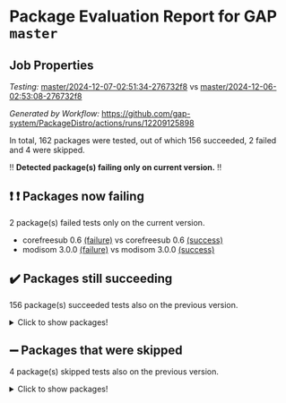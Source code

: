 # Package Evaluation Report for GAP `master`

## Job Properties

*Testing:* [master/2024-12-07-02:51:34-276732f8](https://github.com/gap-system/PackageDistro/blob/data/reports/master/2024-12-07-02:51:34-276732f8) vs [master/2024-12-06-02:53:08-276732f8](https://github.com/gap-system/PackageDistro/blob/data/reports/master/2024-12-06-02:53:08-276732f8)

*Generated by Workflow:* https://github.com/gap-system/PackageDistro/actions/runs/12209125898

In total, 162 packages were tested, out of which 156 succeeded, 2 failed and 4 were skipped.

:bangbang: **Detected package(s) failing only on current version.** :bangbang:

## :exclamation: :exclamation: Packages now failing

2 package(s) failed tests only on the current version.
- corefreesub 0.6 [(failure)](https://github.com/gap-system/PackageDistro/actions/runs/12209125898/job/34063686598) vs corefreesub 0.6 [(success)](https://github.com/gap-system/PackageDistro/actions/runs/12191797584/job/34011691747)
- modisom 3.0.0 [(failure)](https://github.com/gap-system/PackageDistro/actions/runs/12209125898/job/34063694898) vs modisom 3.0.0 [(success)](https://github.com/gap-system/PackageDistro/actions/runs/12191797584/job/34011704447)

## :heavy_check_mark: Packages still succeeding

156 package(s) succeeded tests also on the previous version.
<details><summary>Click to show packages!</summary>

- 4ti2interface 2024.11-01 [(success)](https://github.com/gap-system/PackageDistro/actions/runs/12209125898/job/34063680343)
- ace 5.6.2 [(success)](https://github.com/gap-system/PackageDistro/actions/runs/12209125898/job/34063680448)
- aclib 1.3.2 [(success)](https://github.com/gap-system/PackageDistro/actions/runs/12209125898/job/34063680547)
- agt 0.3.1 [(success)](https://github.com/gap-system/PackageDistro/actions/runs/12209125898/job/34063680631)
- alnuth 3.2.1 [(success)](https://github.com/gap-system/PackageDistro/actions/runs/12209125898/job/34063680762)
- anupq 3.3.1 [(success)](https://github.com/gap-system/PackageDistro/actions/runs/12209125898/job/34063680890)
- atlasrep 2.1.9 [(success)](https://github.com/gap-system/PackageDistro/actions/runs/12209125898/job/34063680995)
- autodoc 2023.06.19 [(success)](https://github.com/gap-system/PackageDistro/actions/runs/12209125898/job/34063681107)
- automata 1.16 [(success)](https://github.com/gap-system/PackageDistro/actions/runs/12209125898/job/34063681221)
- automgrp 1.3.2 [(success)](https://github.com/gap-system/PackageDistro/actions/runs/12209125898/job/34063681331)
- autpgrp 1.11 [(success)](https://github.com/gap-system/PackageDistro/actions/runs/12209125898/job/34063683762)
- cap 2024.11-02 [(success)](https://github.com/gap-system/PackageDistro/actions/runs/12209125898/job/34063684080)
- caratinterface 2.3.7 [(success)](https://github.com/gap-system/PackageDistro/actions/runs/12209125898/job/34063684298)
- cddinterface 2024.09.02 [(success)](https://github.com/gap-system/PackageDistro/actions/runs/12209125898/job/34063684463)
- circle 1.6.6 [(success)](https://github.com/gap-system/PackageDistro/actions/runs/12209125898/job/34063686119)
- classicpres 1.22 [(success)](https://github.com/gap-system/PackageDistro/actions/runs/12209125898/job/34063686261)
- cohomolo 1.6.11 [(success)](https://github.com/gap-system/PackageDistro/actions/runs/12209125898/job/34063686353)
- congruence 1.2.7 [(success)](https://github.com/gap-system/PackageDistro/actions/runs/12209125898/job/34063686463)
- corelg 1.57 [(success)](https://github.com/gap-system/PackageDistro/actions/runs/12209125898/job/34063686721)
- crime 1.6 [(success)](https://github.com/gap-system/PackageDistro/actions/runs/12209125898/job/34063686830)
- crisp 1.4.6 [(success)](https://github.com/gap-system/PackageDistro/actions/runs/12209125898/job/34063686948)
- crypting 0.10.5 [(success)](https://github.com/gap-system/PackageDistro/actions/runs/12209125898/job/34063687047)
- cryst 4.1.27 [(success)](https://github.com/gap-system/PackageDistro/actions/runs/12209125898/job/34063687164)
- crystcat 1.1.10 [(success)](https://github.com/gap-system/PackageDistro/actions/runs/12209125898/job/34063687284)
- ctbllib 1.3.9 [(success)](https://github.com/gap-system/PackageDistro/actions/runs/12209125898/job/34063687396)
- cubefree 1.20 [(success)](https://github.com/gap-system/PackageDistro/actions/runs/12209125898/job/34063687512)
- curlinterface 2.4.0 [(success)](https://github.com/gap-system/PackageDistro/actions/runs/12209125898/job/34063687609)
- cvec 2.8.2 [(success)](https://github.com/gap-system/PackageDistro/actions/runs/12209125898/job/34063687697)
- datastructures 0.3.1 [(success)](https://github.com/gap-system/PackageDistro/actions/runs/12209125898/job/34063687819)
- deepthought 1.0.7 [(success)](https://github.com/gap-system/PackageDistro/actions/runs/12209125898/job/34063687924)
- design 1.8.2 [(success)](https://github.com/gap-system/PackageDistro/actions/runs/12209125898/job/34063688008)
- difsets 2.3.1 [(success)](https://github.com/gap-system/PackageDistro/actions/runs/12209125898/job/34063688098)
- digraphs 1.9.0 [(success)](https://github.com/gap-system/PackageDistro/actions/runs/12209125898/job/34063688189)
- edim 1.3.8 [(success)](https://github.com/gap-system/PackageDistro/actions/runs/12209125898/job/34063688285)
- example 4.4.0 [(success)](https://github.com/gap-system/PackageDistro/actions/runs/12209125898/job/34063688394)
- examplesforhomalg 2023.10-01 [(success)](https://github.com/gap-system/PackageDistro/actions/runs/12209125898/job/34063688495)
- factint 1.6.3 [(success)](https://github.com/gap-system/PackageDistro/actions/runs/12209125898/job/34063688579)
- ferret 1.0.14 [(success)](https://github.com/gap-system/PackageDistro/actions/runs/12209125898/job/34063688670)
- fga 1.5.0 [(success)](https://github.com/gap-system/PackageDistro/actions/runs/12209125898/job/34063688764)
- fining 1.5.6 [(success)](https://github.com/gap-system/PackageDistro/actions/runs/12209125898/job/34063688848)
- float 1.0.5 [(success)](https://github.com/gap-system/PackageDistro/actions/runs/12209125898/job/34063688983)
- format 1.4.4 [(success)](https://github.com/gap-system/PackageDistro/actions/runs/12209125898/job/34063689097)
- forms 1.2.12 [(success)](https://github.com/gap-system/PackageDistro/actions/runs/12209125898/job/34063689207)
- fplsa 1.2.6 [(success)](https://github.com/gap-system/PackageDistro/actions/runs/12209125898/job/34063689290)
- fr 2.4.13 [(success)](https://github.com/gap-system/PackageDistro/actions/runs/12209125898/job/34063689409)
- francy 2.0.3 [(success)](https://github.com/gap-system/PackageDistro/actions/runs/12209125898/job/34063689507)
- fwtree 1.3 [(success)](https://github.com/gap-system/PackageDistro/actions/runs/12209125898/job/34063689624)
- gapdoc 1.6.7 [(success)](https://github.com/gap-system/PackageDistro/actions/runs/12209125898/job/34063689753)
- gauss 2024.11-01 [(success)](https://github.com/gap-system/PackageDistro/actions/runs/12209125898/job/34063689861)
- gaussforhomalg 2024.08-01 [(success)](https://github.com/gap-system/PackageDistro/actions/runs/12209125898/job/34063689953)
- gbnp 1.1.0 [(success)](https://github.com/gap-system/PackageDistro/actions/runs/12209125898/job/34063690064)
- generalizedmorphismsforcap 2024.09-03 [(success)](https://github.com/gap-system/PackageDistro/actions/runs/12209125898/job/34063690174)
- genss 1.6.9 [(success)](https://github.com/gap-system/PackageDistro/actions/runs/12209125898/job/34063690279)
- gradedmodules 2024.01-01 [(success)](https://github.com/gap-system/PackageDistro/actions/runs/12209125898/job/34063690368)
- gradedringforhomalg 2024.07-01 [(success)](https://github.com/gap-system/PackageDistro/actions/runs/12209125898/job/34063690487)
- grape 4.9.2 [(success)](https://github.com/gap-system/PackageDistro/actions/runs/12209125898/job/34063690595)
- groupoids 1.76 [(success)](https://github.com/gap-system/PackageDistro/actions/runs/12209125898/job/34063690694)
- grpconst 2.6.5 [(success)](https://github.com/gap-system/PackageDistro/actions/runs/12209125898/job/34063690814)
- guarana 0.96.3 [(success)](https://github.com/gap-system/PackageDistro/actions/runs/12209125898/job/34063690919)
- guava 3.19 [(success)](https://github.com/gap-system/PackageDistro/actions/runs/12209125898/job/34063691040)
- hap 1.66 [(success)](https://github.com/gap-system/PackageDistro/actions/runs/12209125898/job/34063691158)
- hapcryst 0.1.15 [(success)](https://github.com/gap-system/PackageDistro/actions/runs/12209125898/job/34063691311)
- hecke 1.5.4 [(success)](https://github.com/gap-system/PackageDistro/actions/runs/12209125898/job/34063691450)
- help 4.0 [(success)](https://github.com/gap-system/PackageDistro/actions/runs/12209125898/job/34063691567)
- homalg 2024.01-01 [(success)](https://github.com/gap-system/PackageDistro/actions/runs/12209125898/job/34063691690)
- homalgtocas 2023.11-01 [(success)](https://github.com/gap-system/PackageDistro/actions/runs/12209125898/job/34063691790)
- idrel 2.48 [(success)](https://github.com/gap-system/PackageDistro/actions/runs/12209125898/job/34063691929)
- images 1.3.3 [(success)](https://github.com/gap-system/PackageDistro/actions/runs/12209125898/job/34063692067)
- intpic 0.4.0 [(success)](https://github.com/gap-system/PackageDistro/actions/runs/12209125898/job/34063692185)
- io 4.9.1 [(success)](https://github.com/gap-system/PackageDistro/actions/runs/12209125898/job/34063692269)
- io_forhomalg 2023.02-04 [(success)](https://github.com/gap-system/PackageDistro/actions/runs/12209125898/job/34063692379)
- irredsol 1.4.4 [(success)](https://github.com/gap-system/PackageDistro/actions/runs/12209125898/job/34063692477)
- json 2.2.2 [(success)](https://github.com/gap-system/PackageDistro/actions/runs/12209125898/job/34063692584)
- jupyterkernel 1.5.1 [(success)](https://github.com/gap-system/PackageDistro/actions/runs/12209125898/job/34063692680)
- jupyterviz 1.5.6 [(success)](https://github.com/gap-system/PackageDistro/actions/runs/12209125898/job/34063692796)
- kan 1.37 [(success)](https://github.com/gap-system/PackageDistro/actions/runs/12209125898/job/34063692909)
- kbmag 1.5.11 [(success)](https://github.com/gap-system/PackageDistro/actions/runs/12209125898/job/34063693037)
- laguna 3.9.7 [(success)](https://github.com/gap-system/PackageDistro/actions/runs/12209125898/job/34063693157)
- liealgdb 2.2.1 [(success)](https://github.com/gap-system/PackageDistro/actions/runs/12209125898/job/34063693309)
- liepring 2.9.1 [(success)](https://github.com/gap-system/PackageDistro/actions/runs/12209125898/job/34063693420)
- liering 2.4.2 [(success)](https://github.com/gap-system/PackageDistro/actions/runs/12209125898/job/34063693528)
- linearalgebraforcap 2024.10-01 [(success)](https://github.com/gap-system/PackageDistro/actions/runs/12209125898/job/34063693642)
- lins 0.9 [(success)](https://github.com/gap-system/PackageDistro/actions/runs/12209125898/job/34063693760)
- localizeringforhomalg 2023.10-01 [(success)](https://github.com/gap-system/PackageDistro/actions/runs/12209125898/job/34063694061)
- loops 3.4.4 [(success)](https://github.com/gap-system/PackageDistro/actions/runs/12209125898/job/34063694185)
- lpres 1.1.1 [(success)](https://github.com/gap-system/PackageDistro/actions/runs/12209125898/job/34063694321)
- majoranaalgebras 1.5.2 [(success)](https://github.com/gap-system/PackageDistro/actions/runs/12209125898/job/34063694419)
- mapclass 1.4.6 [(success)](https://github.com/gap-system/PackageDistro/actions/runs/12209125898/job/34063694554)
- matgrp 0.71 [(success)](https://github.com/gap-system/PackageDistro/actions/runs/12209125898/job/34063694657)
- matricesforhomalg 2024.11-02 [(success)](https://github.com/gap-system/PackageDistro/actions/runs/12209125898/job/34063694754)
- modulepresentationsforcap 2024.09-02 [(success)](https://github.com/gap-system/PackageDistro/actions/runs/12209125898/job/34063695013)
- modules 2024.01-01 [(success)](https://github.com/gap-system/PackageDistro/actions/runs/12209125898/job/34063695128)
- monoidalcategories 2024.09-05 [(success)](https://github.com/gap-system/PackageDistro/actions/runs/12209125898/job/34063695220)
- nconvex 2022.09-01 [(success)](https://github.com/gap-system/PackageDistro/actions/runs/12209125898/job/34063695309)
- nilmat 1.4.2 [(success)](https://github.com/gap-system/PackageDistro/actions/runs/12209125898/job/34063695447)
- nock 1.5 [(success)](https://github.com/gap-system/PackageDistro/actions/runs/12209125898/job/34063695574)
- normalizinterface 1.3.7 [(success)](https://github.com/gap-system/PackageDistro/actions/runs/12209125898/job/34063695683)
- nq 2.5.11 [(success)](https://github.com/gap-system/PackageDistro/actions/runs/12209125898/job/34063695824)
- numericalsgps 1.4.0 [(success)](https://github.com/gap-system/PackageDistro/actions/runs/12209125898/job/34063695949)
- openmath 11.5.3 [(success)](https://github.com/gap-system/PackageDistro/actions/runs/12209125898/job/34063696063)
- orb 4.9.1 [(success)](https://github.com/gap-system/PackageDistro/actions/runs/12209125898/job/34063696183)
- packagemanager 1.6 [(success)](https://github.com/gap-system/PackageDistro/actions/runs/12209125898/job/34063696297)
- patternclass 2.4.5 [(success)](https://github.com/gap-system/PackageDistro/actions/runs/12209125898/job/34063696427)
- permut 2.0.5 [(success)](https://github.com/gap-system/PackageDistro/actions/runs/12209125898/job/34063696595)
- polenta 1.3.10 [(success)](https://github.com/gap-system/PackageDistro/actions/runs/12209125898/job/34063696781)
- polymaking 0.8.7 [(success)](https://github.com/gap-system/PackageDistro/actions/runs/12209125898/job/34063696909)
- primgrp 3.4.4 [(success)](https://github.com/gap-system/PackageDistro/actions/runs/12209125898/job/34063697049)
- profiling 2.6.0 [(success)](https://github.com/gap-system/PackageDistro/actions/runs/12209125898/job/34063697202)
- qdistrnd 0.9.4 [(success)](https://github.com/gap-system/PackageDistro/actions/runs/12209125898/job/34063697307)
- qpa 1.35 [(success)](https://github.com/gap-system/PackageDistro/actions/runs/12209125898/job/34063697420)
- quagroup 1.8.4 [(success)](https://github.com/gap-system/PackageDistro/actions/runs/12209125898/job/34063697558)
- radiroot 2.9 [(success)](https://github.com/gap-system/PackageDistro/actions/runs/12209125898/job/34063697663)
- rcwa 4.7.1 [(success)](https://github.com/gap-system/PackageDistro/actions/runs/12209125898/job/34063697825)
- rds 1.8 [(success)](https://github.com/gap-system/PackageDistro/actions/runs/12209125898/job/34063697957)
- recog 1.4.3 [(success)](https://github.com/gap-system/PackageDistro/actions/runs/12209125898/job/34063698051)
- repndecomp 1.3.0 [(success)](https://github.com/gap-system/PackageDistro/actions/runs/12209125898/job/34063698172)
- repsn 3.1.2 [(success)](https://github.com/gap-system/PackageDistro/actions/runs/12209125898/job/34063698282)
- resclasses 4.7.3 [(success)](https://github.com/gap-system/PackageDistro/actions/runs/12209125898/job/34063698391)
- ringsforhomalg 2024.11-02 [(success)](https://github.com/gap-system/PackageDistro/actions/runs/12209125898/job/34063698501)
- sco 2023.08-01 [(success)](https://github.com/gap-system/PackageDistro/actions/runs/12209125898/job/34063698618)
- scscp 2.4.3 [(success)](https://github.com/gap-system/PackageDistro/actions/runs/12209125898/job/34063698716)
- semigroups 5.4.0 [(success)](https://github.com/gap-system/PackageDistro/actions/runs/12209125898/job/34063698847)
- sglppow 2.4 [(success)](https://github.com/gap-system/PackageDistro/actions/runs/12209125898/job/34063698953)
- sgpviz 0.999.6 [(success)](https://github.com/gap-system/PackageDistro/actions/runs/12209125898/job/34063699057)
- simpcomp 2.1.14 [(success)](https://github.com/gap-system/PackageDistro/actions/runs/12209125898/job/34063699177)
- singular 2024.06.03 [(success)](https://github.com/gap-system/PackageDistro/actions/runs/12209125898/job/34063699285)
- sl2reps 1.1 [(success)](https://github.com/gap-system/PackageDistro/actions/runs/12209125898/job/34063699408)
- sla 1.6.2 [(success)](https://github.com/gap-system/PackageDistro/actions/runs/12209125898/job/34063699562)
- smallantimagmas 0.2.12 [(success)](https://github.com/gap-system/PackageDistro/actions/runs/12209125898/job/34063699664)
- smallgrp 1.5.4 [(success)](https://github.com/gap-system/PackageDistro/actions/runs/12209125898/job/34063699792)
- smallsemi 0.7.1 [(success)](https://github.com/gap-system/PackageDistro/actions/runs/12209125898/job/34063699897)
- sonata 2.9.6 [(success)](https://github.com/gap-system/PackageDistro/actions/runs/12209125898/job/34063700012)
- sophus 1.27 [(success)](https://github.com/gap-system/PackageDistro/actions/runs/12209125898/job/34063700148)
- sotgrps 1.3 [(success)](https://github.com/gap-system/PackageDistro/actions/runs/12209125898/job/34063700447)
- spinsym 1.5.2 [(success)](https://github.com/gap-system/PackageDistro/actions/runs/12209125898/job/34063700593)
- standardff 1.0 [(success)](https://github.com/gap-system/PackageDistro/actions/runs/12209125898/job/34063700723)
- symbcompcc 1.3.2 [(success)](https://github.com/gap-system/PackageDistro/actions/runs/12209125898/job/34063700840)
- thelma 1.3 [(success)](https://github.com/gap-system/PackageDistro/actions/runs/12209125898/job/34063700971)
- tomlib 1.2.11 [(success)](https://github.com/gap-system/PackageDistro/actions/runs/12209125898/job/34063701341)
- toolsforhomalg 2024.09-01 [(success)](https://github.com/gap-system/PackageDistro/actions/runs/12209125898/job/34063701455)
- toric 1.9.6 [(success)](https://github.com/gap-system/PackageDistro/actions/runs/12209125898/job/34063701565)
- toricvarieties 2022.07.13 [(success)](https://github.com/gap-system/PackageDistro/actions/runs/12209125898/job/34063701653)
- transgrp 3.6.5 [(success)](https://github.com/gap-system/PackageDistro/actions/runs/12209125898/job/34063701800)
- typeset 1.2.2 [(success)](https://github.com/gap-system/PackageDistro/actions/runs/12209125898/job/34063701911)
- ugaly 4.1.3 [(success)](https://github.com/gap-system/PackageDistro/actions/runs/12209125898/job/34063702019)
- unipot 1.6 [(success)](https://github.com/gap-system/PackageDistro/actions/runs/12209125898/job/34063702132)
- unitlib 4.2.0 [(success)](https://github.com/gap-system/PackageDistro/actions/runs/12209125898/job/34063702240)
- utils 0.85 [(success)](https://github.com/gap-system/PackageDistro/actions/runs/12209125898/job/34063702346)
- uuid 0.7 [(success)](https://github.com/gap-system/PackageDistro/actions/runs/12209125898/job/34063702461)
- walrus 0.9991 [(success)](https://github.com/gap-system/PackageDistro/actions/runs/12209125898/job/34063702556)
- wedderga 4.10.5 [(success)](https://github.com/gap-system/PackageDistro/actions/runs/12209125898/job/34063702652)
- wpe 0.8 [(success)](https://github.com/gap-system/PackageDistro/actions/runs/12209125898/job/34063702750)
- xmod 2.92 [(success)](https://github.com/gap-system/PackageDistro/actions/runs/12209125898/job/34063702832)
- xmodalg 1.23 [(success)](https://github.com/gap-system/PackageDistro/actions/runs/12209125898/job/34063702916)
- yangbaxter 0.10.6 [(success)](https://github.com/gap-system/PackageDistro/actions/runs/12209125898/job/34063703072)
- zeromqinterface 0.16 [(success)](https://github.com/gap-system/PackageDistro/actions/runs/12209125898/job/34063703249)
</details>

## :heavy_minus_sign: Packages that were skipped

4 package(s) skipped tests also on the previous version.
<details><summary>Click to show packages!</summary>

- browse 1.8.21 [(skipped)](https://github.com/gap-system/PackageDistro/actions/runs/12209125898/job/34063428302)
- itc 1.5.1 [(skipped)](https://github.com/gap-system/PackageDistro/actions/runs/12209125898/job/34063428302)
- polycyclic 2.16 [(skipped)](https://github.com/gap-system/PackageDistro/actions/runs/12209125898/job/34063428302)
- xgap 4.32 [(skipped)](https://github.com/gap-system/PackageDistro/actions/runs/12209125898/job/34063428302)
</details>

